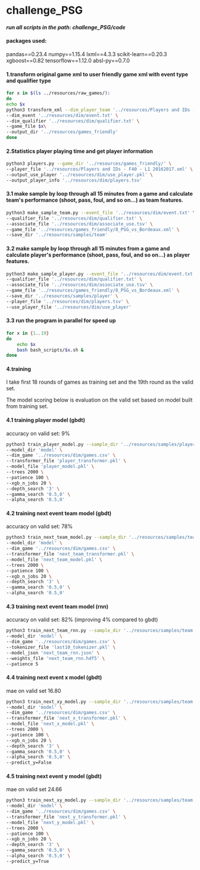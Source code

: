 # challenge_PSG

#### *run all scripts in the path:  challenge_PSG/code*

#### packages used:
pandas==0.23.4 
numpy==1.15.4 
lxml==4.3.3
scikit-learn==0.20.3 
xgboost==0.82 
tensorflow==1.12.0
absl-py==0.7.0

#### 1.transform original game xml to user friendly game xml with event type and qualifier type

```bash
for x in $(ls ../resources/raw_games/):
do
echo $x
python3 transform_xml --dim_player_team '../resources/Players and IDs - F40 - L1 20162017.xml' \
--dim_event '../resources/dim/event.txt' \
--dim_qualifier '../resources/dim/qualifier.txt' \
--game_file $x\
--output_dir '../resources/games_friendly'
done
```

#### 2.Statistics player playing time and get player information

```bash
python3 players.py --game_dir '../resources/games_friendly/' \
--player_file '../resources/Players and IDs - F40 - L1 20162017.xml' \
--output_use_player '../resources/dim/use_player.pkl' \
--output_player_info '../resources/dim/players.tsv'
```

#### 3.1 make sample by loop through all 15 minutes from a game and calculate team's performance (shoot, pass, foul, and so on...) as team features.

```bash
python3 make_sample_team.py --event_file '../resources/dim/event.txt' \
--qualifier_file '../resources/dim/qualifier.txt' \
--associate_file '../resources/dim/associate_use.tsv' \
--game_file '../resources/games_friendly/8_PSG_vs_Bordeaux.xml' \
--save_dir '../resources/samples/team'
```

#### 3.2 make sample by loop through all 15 minutes from a game and calculate player's performance (shoot, pass, foul, and so on...) as player features.

```bash
python3 make_sample_player.py --event_file '../resources/dim/event.txt' \
--qualifier_file '../resources/dim/qualifier.txt' \
--associate_file '../resources/dim/associate_use.tsv' \
--game_file '../resources/games_friendly/8_PSG_vs_Bordeaux.xml' \
--save_dir '../resources/samples/player' \
--player_file '../resources/dim/players.tsv' \
--use_player_file '../resources/dim/use_player'
```

#### 3.3 run the program in parallel for speed up

```bash
for x in {1..19}
do
    echo $x
    bash bash_scripts/$x.sh &
done
```

#### 4.training

I take first 18 rounds of games as training set and the 19th round as the valid set. 

The model scoring below is evaluation on the valid set based on model built from training set.

#### 4.1 training player model (gbdt)

accuracy on valid set: 9%

```bash
python3 train_player_model.py --sample_dir '../resources/samples/player' \
--model_dir 'model' \
--dim_game '../resources/dim/games.csv' \
--transformer_file 'player_transformer.pkl' \
--model_file 'player_model.pkl' \
--trees 2000 \
--patience 100 \
--xgb_n_jobs 20 \
--depth_search '3' \
--gamma_search '0.5,0' \
--alpha_search '0.5,0'
```

#### 4.2 training next event team model (gbdt)

accuracy on valid set: 78%

```bash
python3 train_next_team_model.py --sample_dir '../resources/samples/team' \
--model_dir 'model' \
--dim_game '../resources/dim/games.csv' \
--transformer_file 'next_team_transformer.pkl' \
--model_file 'next_team_model.pkl' \
--trees 2000 \
--patience 100 \
--xgb_n_jobs 20 \
--depth_search '3' \
--gamma_search '0.5,0' \
--alpha_search '0.5,0'
```

#### 4.3 training next event team model (rnn)

accuracy on valid set: 82% (improving 4% compared to gbdt)

```bash
python3 train_next_team_rnn.py --sample_dir '../resources/samples/team' \
--model_dir 'model' \
--dim_game '../resources/dim/games.csv' \
--tokenizer_file 'last10_tokenizer.pkl' \
--model_json 'next_team_rnn.json' \
--weights_file 'next_team_rnn.hdf5' \
--patience 5
```

#### 4.4 training next event x model (gbdt)

mae on valid set 16.80

```bash
python3 train_next_xy_model.py --sample_dir '../resources/samples/team' \
--model_dir 'model' \
--dim_game '../resources/dim/games.csv' \
--transformer_file 'next_x_transformer.pkl' \
--model_file 'next_x_model.pkl' \
--trees 2000 \
--patience 100 \
--xgb_n_jobs 20 \
--depth_search '3' \
--gamma_search '0.5,0' \
--alpha_search '0.5,0' \
--predict_y=False
```

#### 4.5 training next event y model (gbdt)

mae on valid set 24.66

```bash
python3 train_next_xy_model.py --sample_dir '../resources/samples/team' \
--model_dir 'model' \
--dim_game '../resources/dim/games.csv' \
--transformer_file 'next_y_transformer.pkl' \
--model_file 'next_y_model.pkl' \
--trees 2000 \
--patience 100 \
--xgb_n_jobs 20 \
--depth_search '3' \
--gamma_search '0.5,0' \
--alpha_search '0.5,0' \
--predict_y=True
```
